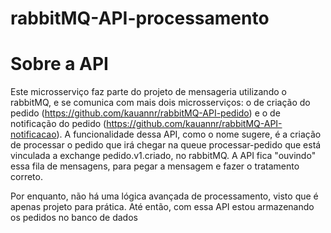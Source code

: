 # rabbitMQ-API-processamento

# Sobre a API

Este microsserviço faz parte do projeto de mensageria utilizando o rabbitMQ, e se comunica com mais dois microsserviços: o de criação do pedido (https://github.com/kauannr/rabbitMQ-API-pedido) e o de notificação do pedido (https://github.com/kauannr/rabbitMQ-API-notificacao).
A funcionalidade dessa API, como o nome sugere, é a criação de processar o pedido que irá chegar na queue processar-pedido que está vinculada a exchange pedido.v1.criado, no rabbitMQ. 
A API fica "ouvindo" essa fila de mensagens, para pegar a mensagem e fazer o tratamento correto. 

Por enquanto, não há uma lógica avançada de processamento, visto que é apenas projeto para prática. Até então, com essa API estou armazenando os pedidos no banco de dados
